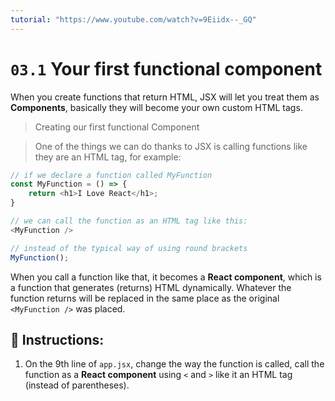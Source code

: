 ```yaml
---
tutorial: "https://www.youtube.com/watch?v=9Eiidx--_GQ"
---
```


# `03.1` Your first functional component

When you create functions that return HTML, JSX will let you treat them as **Components**, basically they will become your own custom HTML tags.

> Creating our first functional Component

> One of the things we can do thanks to JSX is calling functions like they are an HTML tag, for example:

```js
// if we declare a function called MyFunction
const MyFunction = () => {
    return <h1>I Love React</h1>;
}

// we can call the function as an HTML tag like this:
<MyFunction />

// instead of the typical way of using round brackets
MyFunction();
```

When you call a function like that, it becomes a **React component**, which is a function that generates (returns) HTML dynamically. Whatever the function returns will be replaced in the same place as the original `<MyFunction />` was placed.

## 📝 Instructions:

1. On the 9th line of `app.jsx`, change the way the function is called, call the function as a **React component** using `<` and `>` like it an HTML tag (instead of parentheses).
